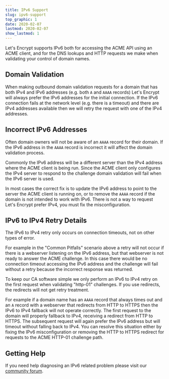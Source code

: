 ```yaml
---
title: IPv6 Support
slug: ipv6-support
top_graphic: 1
date: 2020-02-07
lastmod: 2020-02-07
show_lastmod: 1
---
```



Let's Encrypt supports IPv6 both for accessing the ACME API using an ACME
client, and for the DNS lookups and HTTP requests we make when validating your
control of domain names.

## Domain Validation

When making outbound domain validation requests for a domain that has both IPv4
and IPv6 addresses (e.g. both `A` and `AAAA` records) Let's Encrypt will always
prefer the IPv6 addresses for the initial connection. If the IPv6 connection
fails at the network level (e.g. there is a timeout) and there are IPv4
addresses available then we will retry the request with one of the IPv4
addresses.

## Incorrect IPv6 Addresses

Often domain owners will not be aware of an `AAAA` record for their domain. If
the IPv6 address in the `AAAA` record is incorrect it will affect the domain
validation process.

Commonly the IPv6 address will be a different server than the IPv4 address where
the ACME client is being run. Since the ACME client only configures the IPv4
server to respond to the challenge domain validation will fail when the IPv6
server is used.

In most cases the correct fix is to update the IPv6 address to point to the
server the ACME client is running on, or to remove the `AAAA` record if the
domain is not intended to work with IPv6. There is not a way to request Let's
Encrypt prefer IPv4, you must fix the misconfiguration.

## IPv6 to IPv4 Retry Details

The IPv6 to IPv4 retry only occurs on connection timeouts, not on other types of
error.

For example in the "Common Pitfalls" scenario above a retry will not occur if
there is a webserver listening on the IPv6 address, but that webserver is not
ready to answer the ACME challenge. In this case there would be no connection
timeout accessing the IPv6 address and the challenge will fail without a retry
because the incorrect response was returned.

To keep our CA software simple we only perform an IPv6 to IPv4 retry on the
first request when validating "http-01" challenges. If you use redirects, the
redirects will not get retry treatment.

For example if a domain name has an `AAAA` record that always times out and an
`A` record with a webserver that redirects from HTTP to HTTPS then the IPv6 to
IPv4 fallback will not operate correctly. The first request to the domain will
properly fallback to IPv4, receiving a redirect from HTTP to HTTPS. The
subsequent request will again prefer the IPv6 address but will timeout without
falling back to IPv4. You can resolve this situation either by fixing the IPv6
misconfiguration or removing the HTTP to HTTPS redirect for requests to the ACME
HTTP-01 challenge path.

## Getting Help

If you need help diagnosing an IPv6 related problem please visit our [community
forum](https://community.letsencrypt.org).
